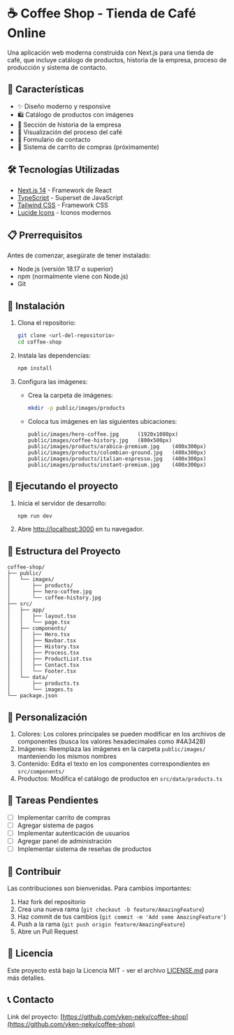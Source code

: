 # ☕ Coffee Shop - Tienda de Café Online

Una aplicación web moderna construida con Next.js para una tienda de café, que incluye catálogo de productos, historia de la empresa, proceso de producción y sistema de contacto.

## 🚀 Características

- ✨ Diseño moderno y responsive
- 🛍️ Catálogo de productos con imágenes
- 📖 Sección de historia de la empresa
- 🌱 Visualización del proceso del café
- 📱 Formulario de contacto
- 🛒 Sistema de carrito de compras (próximamente)

## 🛠️ Tecnologías Utilizadas

- [Next.js 14](https://nextjs.org/) - Framework de React
- [TypeScript](https://www.typescriptlang.org/) - Superset de JavaScript
- [Tailwind CSS](https://tailwindcss.com/) - Framework CSS
- [Lucide Icons](https://lucide.dev/) - Iconos modernos

## 📋 Prerrequisitos

Antes de comenzar, asegúrate de tener instalado:

- Node.js (versión 18.17 o superior)
- npm (normalmente viene con Node.js)
- Git

## 🔧 Instalación

1. Clona el repositorio:
   ```bash
   git clone <url-del-repositorio>
   cd coffee-shop
   ```

2. Instala las dependencias:
   ```bash
   npm install
   ```

3. Configura las imágenes:
   - Crea la carpeta de imágenes:
     ```bash
     mkdir -p public/images/products
     ```
   - Coloca tus imágenes en las siguientes ubicaciones:
     ```
     public/images/hero-coffee.jpg      (1920x1080px)
     public/images/coffee-history.jpg   (800x500px)
     public/images/products/arabica-premium.jpg    (400x300px)
     public/images/products/colombian-ground.jpg   (400x300px)
     public/images/products/italian-espresso.jpg   (400x300px)
     public/images/products/instant-premium.jpg    (400x300px)
     ```

## 🚀 Ejecutando el proyecto

1. Inicia el servidor de desarrollo:
   ```bash
   npm run dev
   ```

2. Abre [http://localhost:3000](http://localhost:3000) en tu navegador.

## 📁 Estructura del Proyecto

```
coffee-shop/
├── public/
│   └── images/
│       ├── products/
│       ├── hero-coffee.jpg
│       └── coffee-history.jpg
├── src/
│   ├── app/
│   │   ├── layout.tsx
│   │   └── page.tsx
│   ├── components/
│   │   ├── Hero.tsx
│   │   ├── Navbar.tsx
│   │   ├── History.tsx
│   │   ├── Process.tsx
│   │   ├── ProductList.tsx
│   │   ├── Contact.tsx
│   │   └── Footer.tsx
│   └── data/
│       ├── products.ts
│       └── images.ts
└── package.json
```

## 🎨 Personalización

1. Colores: Los colores principales se pueden modificar en los archivos de componentes (busca los valores hexadecimales como #4A3428)
2. Imágenes: Reemplaza las imágenes en la carpeta `public/images/` manteniendo los mismos nombres
3. Contenido: Edita el texto en los componentes correspondientes en `src/components/`
4. Productos: Modifica el catálogo de productos en `src/data/products.ts`

## 📝 Tareas Pendientes

- [ ] Implementar carrito de compras
- [ ] Agregar sistema de pagos
- [ ] Implementar autenticación de usuarios
- [ ] Agregar panel de administración
- [ ] Implementar sistema de reseñas de productos

## 🤝 Contribuir

Las contribuciones son bienvenidas. Para cambios importantes:

1. Haz fork del repositorio
2. Crea una nueva rama (`git checkout -b feature/AmazingFeature`)
3. Haz commit de tus cambios (`git commit -m 'Add some AmazingFeature'`)
4. Push a la rama (`git push origin feature/AmazingFeature`)
5. Abre un Pull Request

## 📄 Licencia

Este proyecto está bajo la Licencia MIT - ver el archivo [LICENSE.md](LICENSE.md) para más detalles.

## 📞 Contacto


Link del proyecto: [https://github.com/yken-neky/coffee-shop](https://github.com/yken-neky/coffee-shop)
